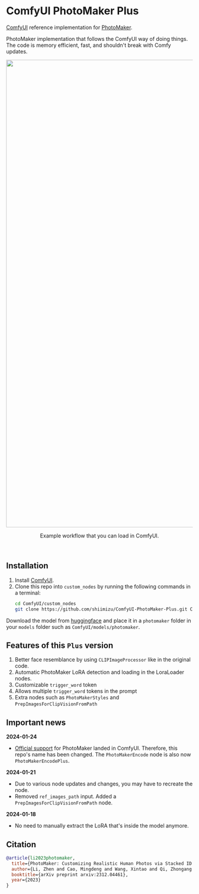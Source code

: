 # ComfyUI PhotoMaker Plus

[ComfyUI](https://github.com/comfyanonymous/ComfyUI) reference implementation for [PhotoMaker](https://github.com/TencentARC/PhotoMaker).

PhotoMaker implementation that follows the ComfyUI way of doing things. The code is memory efficient, fast, and shouldn't break with Comfy updates.

<div align="center">

  <img width="1261" alt="example workflow" src="https://github.com/shiimizu/ComfyUI-PhotoMaker/assets/54494639/9ec3de2a-2fb3-4069-bff6-30b101568a78">
  
  <p>Example workflow that you can load in ComfyUI.</p>
</div>

<br>

## Installation

1. Install [ComfyUI](https://github.com/comfyanonymous/ComfyUI).
2. Clone this repo into `custom_nodes` by running the following commands in a terminal:
    ```bash
    cd ComfyUI/custom_nodes
    git clone https://github.com/shiimizu/ComfyUI-PhotoMaker-Plus.git ComfyUI-PhotoMaker-Plus
    ```

Download the model from [huggingface](https://huggingface.co/TencentARC/PhotoMaker) and place it in a `photomaker` folder in your `models` folder such as `ComfyUI/models/photomaker`.

## Features of this `Plus` version

1. Better face resemblance by using `CLIPImageProcessor` like in the original code.
1. Automatic PhotoMaker LoRA detection and loading in the LoraLoader nodes.
1. Customizable `trigger_word` token
1. Allows multiple `trigger_word` tokens in the prompt
1. Extra nodes such as `PhotoMakerStyles` and `PrepImagesForClipVisionFromPath`

## Important news

**2024-01-24**
* [Official support](https://github.com/comfyanonymous/ComfyUI/commit/d1533d9c0f1dde192f738ef1b745b15f49f41e02) for PhotoMaker landed in ComfyUI. Therefore, this repo's name has been changed. The `PhotoMakerEncode` node is also now `PhotoMakerEncodePlus`.

**2024-01-21**
* Due to various node updates and changes, you may have to recreate the node.
* Removed `ref_images_path` input. Added a `PrepImagesForClipVisionFromPath` node.

**2024-01-18**
* No need to manually extract the LoRA that's inside the model anymore.

## Citation
```bibtex
@article{li2023photomaker,
  title={PhotoMaker: Customizing Realistic Human Photos via Stacked ID Embedding},
  author={Li, Zhen and Cao, Mingdeng and Wang, Xintao and Qi, Zhongang and Cheng, Ming-Ming and Shan, Ying},
  booktitle={arXiv preprint arxiv:2312.04461},
  year={2023}
}
```
